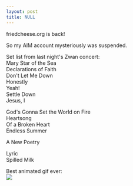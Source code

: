 ```yaml
---
layout: post
title: NULL
---
```


friedcheese.org is back!

<p>
So my AIM account mysteriously was suspended.

<p>
Set list from last night's Zwan concert:
<br>
Mary Star of the Sea<br>
Declarations of Faith<br
El Sol<br>
Don't Let Me Down<br>
Honestly<br>
Yeah!<br>
Settle Down<br>
Jesus, I<br>

God's Gonna Set the World on Fire<br>
Heartsong<br>
Of a Broken Heart<br>
Endless Summer

<p>
A New Poetry

<p>
Lyric<br>
Spilled Milk

<p>
Best animated gif ever:<br>
<img src="fairy_bounce_new.gif">
